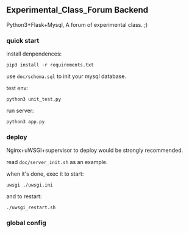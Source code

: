 ## Experimental_Class_Forum Backend

Python3+Flask+Mysql, A forum of experimental class. ;)

### quick start

install denpendences:

    pip3 install -r requirements.txt

use `doc/schema.sql` to init your mysql database.

test env:
    
    python3 unit_test.py

run server:

    python3 app.py

### deploy

Nginx+uWSGI+supervisor to deploy would be strongly recommended.

read `doc/server_init.sh` as an example.

when it's done, exec it to start:

    uwsgi ./uwsgi.ini 

and to restart:

    ./uwsgi_restart.sh

### global config



